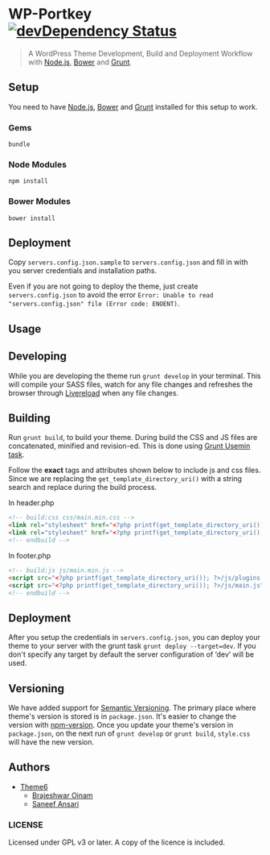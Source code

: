 # WP-Portkey [![devDependency Status](https://david-dm.org/theme6/wp-portkey/dev-status.png)](https://david-dm.org/theme6/wp-portkey#info=devDependencies)

> A WordPress Theme Development, Build and Deployment Workflow with [Node.js](http://nodejs.org/), [Bower](http://bower.io/) and [Grunt](http://gruntjs.com/).

## Setup

You need to have [Node.js](http://nodejs.org/), [Bower](http://bower.io/) and [Grunt](http://gruntjs.com/) installed for this setup to work.

### Gems
`bundle`

### Node Modules
`npm install`

### Bower Modules
`bower install`

## Deployment
Copy `servers.config.json.sample` to `servers.config.json` and fill in with you server credentials and installation paths.

Even if you are not going to deploy the theme, just create `servers.config.json` to avoid the error `Error: Unable to read "servers.config.json" file (Error code: ENOENT)`.

## Usage

## Developing
While you are developing the theme run `grunt develop` in your terminal. This will compile your SASS files, watch for any file changes and refreshes the browser through [Livereload](http://feedback.livereload.com/knowledgebase/articles/86242-how-do-i-install-and-use-the-browser-extensions) when any file changes.

## Building
Run `grunt build`, to build your theme. During build the CSS and JS files are concatenated, minified and revision-ed. This is done using [Grunt Usemin task](https://github.com/yeoman/grunt-usemin).

Follow the **exact** tags and attributes shown below to include js and css files. Since we are replacing the `get_template_directory_uri()` with a string search and replace during the build process.

In header.php
```html
<!-- build:css css/main.min.css -->
<link rel="stylesheet" href="<?php printf(get_template_directory_uri()); ?>/bower_components/normalize.css/normalize.css">
<link rel="stylesheet" href="<?php printf(get_template_directory_uri()); ?>/css/main.css">
<!-- endbuild -->
```

In footer.php
```html
<!-- build:js js/main.min.js -->
<script src="<?php printf(get_template_directory_uri()); ?>/js/plugins.js"></script>
<script src="<?php printf(get_template_directory_uri()); ?>/js/main.js"></script>
<!-- endbuild -->
```

## Deployment

After you setup the credentials in `servers.config.json`, you can deploy your theme to your server with the grunt task `grunt deploy --target=dev`. If you don't specify any target by default the server configuration of ‘dev’ will be used.

## Versioning
We have added support for [Semantic Versioning](http://semver.org/). The primary place where theme's version is stored is in `package.json`. It's easier to change the version with [npm-version](https://www.npmjs.org/doc/cli/npm-version.html). Once you update your theme's version in `package.json`, on the next run of `grunt develop` or `grunt build`, `style.css` will have the new version.

## Authors

* [Theme6](http://theme6.com/)
  * [Brajeshwar Oinam](http://brajeshwar.me/)
  * [Saneef Ansari](http://saneef.com/)

### LICENSE

Licensed under GPL v3 or later. A copy of the licence is included.
